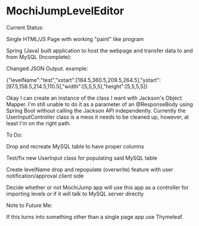 # MochiJumpLevelEditor

Current Status:

Single HTML/JS Page with working "paint" like program

Spring (Java) built application to host the webpage and transfer data to and from MySQL (Incomplete):

Changed JSON Output. example:

{"levelName":"test","xstart":[184.5,360.5,209.5,264.5],"ystart":[97.5,158.5,214.5,110.5],"width":[5,5,5,5],"height":[5,5,5,5]}

Okay I can create an instance of the class I want with Jackson's Object Mapper. I'm still unable to do it as a parameter of an @ResponseBody using Spring Boot without calling the Jackson API independently. Currently the UserInputController class is a mess it needs to be cleaned up, however, at least I'm on the right path. 

To Do:

Drop and recreate MySQL table to have proper columns

Test/fix new UserInput class for populating said MySQL table

Create levelName drop and repopulate (overwrite) feature with user notification/approval client side

Decide whether or not MochiJump app will use this app as a controller for importing levels or if it will talk to MySQL server directly

Note to Future Me:

If this turns into something other than a single page app use Thymeleaf.
